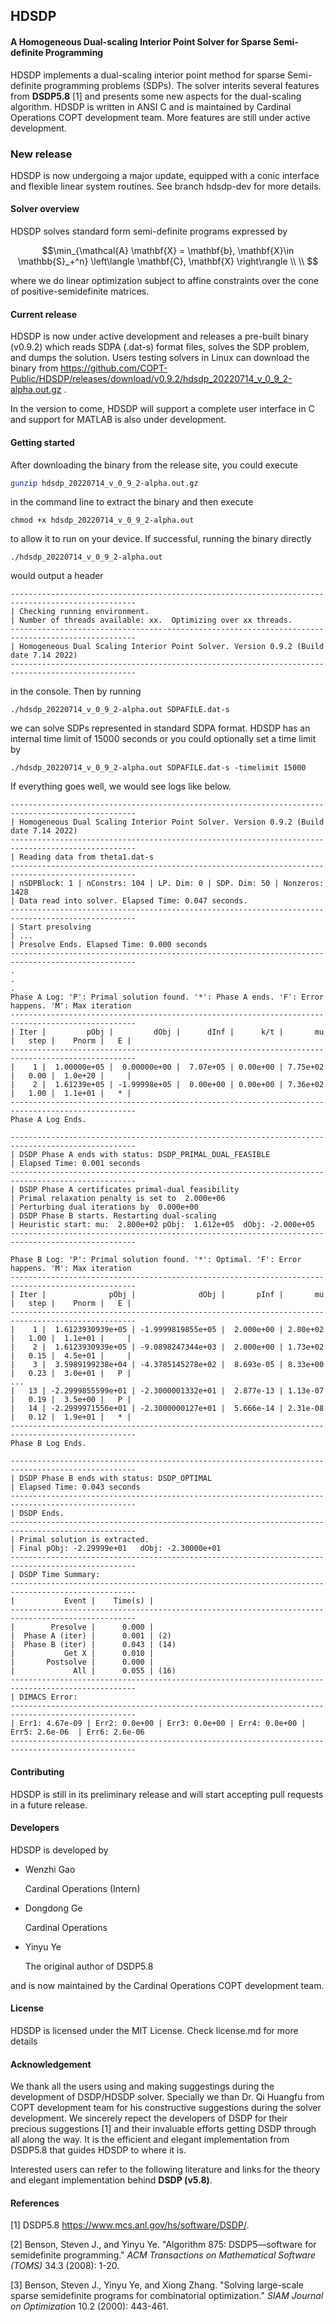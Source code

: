## HDSDP 

#### A Homogeneous Dual-scaling Interior Point Solver for Sparse Semi-definite Programming

HDSDP implements a dual-scaling interior point method for sparse Semi-definite programming problems (SDPs). The solver interits several features from  **DSDP5.8** [1] and presents some new aspects for the dual-scaling algorithm. HDSDP is written in ANSI C and is maintained by Cardinal Operations COPT development team. More features are still under active development.

### New release

HDSDP is now undergoing a major update, equipped with a conic interface and flexible linear system routines. See branch hdsdp-dev for more details.

#### Solver overview

HDSDP solves standard form semi-definite programs expressed by

$$\min_{\mathcal{A} \mathbf{X} = \mathbf{b}, \mathbf{X}\in \mathbb{S}_+^n} \left\langle \mathbf{C}, \mathbf{X} \right\rangle  \\
  \\ 
$$

where we do linear optimization subject to affine constraints over the cone of positive-semidefinite matrices.

#### Current release

HDSDP is now under active development and releases a pre-built binary (v0.9.2) which reads SDPA (.dat-s) format files, solves the SDP problem, and dumps the solution. Users testing solvers in Linux can download the binary from https://github.com/COPT-Public/HDSDP/releases/download/v0.9.2/hdsdp_20220714_v_0_9_2-alpha.out.gz .

In the version to come, HDSDP will support a complete user interface in C and support for MATLAB is also under development.

#### Getting started

After downloading the binary from the release site, you could execute 

```bash
gunzip hdsdp_20220714_v_0_9_2-alpha.out.gz
```

in the command line to extract the binary and then execute 

```
chmod +x hdsdp_20220714_v_0_9_2-alpha.out
```

to allow it to run on your device. If successful, running the binary directly 

```
./hdsdp_20220714_v_0_9_2-alpha.out
```

would output a header

```
--------------------------------------------------------------------------------------------------
| Checking running environment. 
| Number of threads available: xx.  Optimizing over xx threads. 
--------------------------------------------------------------------------------------------------
| Homogeneous Dual Scaling Interior Point Solver. Version 0.9.2 (Build date 7.14 2022)                                   
--------------------------------------------------------------------------------------------------
```

in the console. Then by running

```
./hdsdp_20220714_v_0_9_2-alpha.out SDPAFILE.dat-s
```

we can solve SDPs represented in standard SDPA format.  HDSDP has an internal time limit of 15000 seconds or you could optionally set a time limit by 

```
./hdsdp_20220714_v_0_9_2-alpha.out SDPAFILE.dat-s -timelimit 15000
```

If everything goes well, we would see logs like below.

```
--------------------------------------------------------------------------------------------------
| Homogeneous Dual Scaling Interior Point Solver. Version 0.9.2 (Build date 7.14 2022)                                   
--------------------------------------------------------------------------------------------------
| Reading data from theta1.dat-s 
--------------------------------------------------------------------------------------------------
| nSDPBlock: 1 | nConstrs: 104 | LP. Dim: 0 | SDP. Dim: 50 | Nonzeros: 1428 
| Data read into solver. Elapsed Time: 0.047 seconds. 
--------------------------------------------------------------------------------------------------
| Start presolving 
| ...
| Presolve Ends. Elapsed Time: 0.000 seconds 
--------------------------------------------------------------------------------------------------
.
.
.
Phase A Log: 'P': Primal solution found. '*': Phase A ends. 'F': Error happens. 'M': Max iteration
--------------------------------------------------------------------------------------------------
| Iter |         pObj |         dObj |      dInf |      k/t |       mu |   step |    Pnorm |   E |
--------------------------------------------------------------------------------------------------
|    1 |  1.00000e+05 |  0.00000e+00 |  7.07e+05 | 0.00e+00 | 7.75e+02 |   0.00 |  1.0e+20 |     |
|    2 |  1.61239e+05 | -1.99998e+05 |  0.00e+00 | 0.00e+00 | 7.36e+02 |   1.00 |  1.1e+01 |   * |
--------------------------------------------------------------------------------------------------
Phase A Log Ends. 

--------------------------------------------------------------------------------------------------
| DSDP Phase A ends with status: DSDP_PRIMAL_DUAL_FEASIBLE                                         
| Elapsed Time: 0.001 seconds                                                                   
--------------------------------------------------------------------------------------------------
| DSDP Phase A certificates primal-dual feasibility                                                
| Primal relaxation penalty is set to  2.000e+06 
| Perturbing dual iterations by  0.000e+00 
| DSDP Phase B starts. Restarting dual-scaling                                                     
| Heuristic start: mu:  2.800e+02 pObj:  1.612e+05  dObj: -2.000e+05                              
--------------------------------------------------------------------------------------------------

Phase B Log: 'P': Primal solution found. '*': Optimal. 'F': Error happens. 'M': Max iteration
--------------------------------------------------------------------------------------------------
| Iter |              pObj |              dObj |       pInf |       mu |   step |    Pnorm |   E |
--------------------------------------------------------------------------------------------------
|    1 |  1.6123930939e+05 | -1.9999819855e+05 |  2.000e+00 | 2.80e+02 |   1.00 |  1.1e+01 |     |
|    2 |  1.6123930939e+05 | -9.0898247344e+03 |  2.000e+00 | 1.73e+02 |   0.15 |  4.5e+01 |     |
|    3 |  3.5989199238e+04 | -4.3785145278e+02 |  8.693e-05 | 8.33e+00 |   0.23 |  3.0e+01 |   P |
...
|   13 | -2.2999855599e+01 | -2.3000001332e+01 |  2.877e-13 | 1.13e-07 |   0.19 |  3.5e+00 |   P |
|   14 | -2.2999971556e+01 | -2.3000000127e+01 |  5.666e-14 | 2.31e-08 |   0.12 |  1.9e+01 |   * |
--------------------------------------------------------------------------------------------------
Phase B Log Ends. 

--------------------------------------------------------------------------------------------------
| DSDP Phase B ends with status: DSDP_OPTIMAL                                                      
| Elapsed Time: 0.043 seconds                                                                   
--------------------------------------------------------------------------------------------------
| DSDP Ends.                                                                                        
--------------------------------------------------------------------------------------------------
| Primal solution is extracted.                                                                    
| Final pObj: -2.29999e+01   dObj: -2.30000e+01 
--------------------------------------------------------------------------------------------------
| DSDP Time Summary: 
--------------------------------------------------------------------------------------------------
|           Event |    Time(s) | 
--------------------------------------------------------------------------------------------------
|        Presolve |      0.000 | 
|  Phase A (iter) |      0.001 | (2) 
|  Phase B (iter) |      0.043 | (14) 
|           Get X |      0.010 | 
|       Postsolve |      0.000 | 
|             All |      0.055 | (16) 
--------------------------------------------------------------------------------------------------
| DIMACS Error:
--------------------------------------------------------------------------------------------------
| Err1: 4.67e-09 | Err2: 0.0e+00 | Err3: 0.0e+00 | Err4: 0.0e+00 | Err5: 2.6e-06  | Err6: 2.6e-06  
--------------------------------------------------------------------------------------------------
```

#### Contributing

HDSDP is still in its preliminary release and will start accepting pull requests in a future release.

#### Developers

HDSDP is developed by 

- Wenzhi Gao

  Cardinal Operations (Intern)

- Dongdong Ge

  Cardinal Operations

- Yinyu Ye

  The original author of DSDP5.8

and is now maintained by the Cardinal Operations COPT development team.

#### License 

HDSDP is licensed under the MIT License. Check license.md for more details

#### Acknowledgement

We thank all the users using and making suggestings during the development of DSDP/HDSDP solver. Specially we than Dr. Qi Huangfu from COPT development team for his constructive suggestions during the solver development. We sincerely repect the developers of DSDP for their precious suggestions [1] and their invaluable efforts getting DSDP through all along the way. It is the efficient and elegant implementation from DSDP5.8 that guides HDSDP to where it is.

Interested users can refer to the following literature and links for the theory and elegant implementation behind **DSDP (v5.8)**. 

#### References

[1] DSDP5.8 https://www.mcs.anl.gov/hs/software/DSDP/.

[2] Benson, Steven J., and Yinyu Ye. "Algorithm 875: DSDP5—software for semidefinite programming." *ACM Transactions on Mathematical Software (TOMS)* 34.3 (2008): 1-20.

[3] Benson, Steven J., Yinyu Ye, and Xiong Zhang. "Solving large-scale sparse semidefinite programs for combinatorial optimization." *SIAM Journal on Optimization* 10.2 (2000): 443-461.
